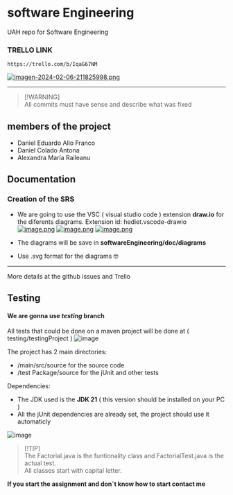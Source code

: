 # software Engineering
UAH repo for Software Engineering 
### TRELLO LINK
```
https://trello.com/b/IqaG67NM
```
[![imagen-2024-02-06-211825998.png](https://i.postimg.cc/Ls5WMtsb/imagen-2024-02-06-211825998.png)](https://postimg.cc/FftpyJ3y)
___

> [!WARNING]\
> All commits must have sense and describe what was fixed

## members of the project
- Daniel Eduardo Allo Franco
- Daniel Colado Antona
- Alexandra María Raileanu

## Documentation

### Creation of the SRS
- We are going to use the VSC ( visual studio code ) extension **draw.io** for the diferents diagrams. Extension id: hediet.vscode-drawio<br>
 [![image.png](https://i.postimg.cc/nh18NRQZ/image.png)](https://postimg.cc/4YnF915F)
[![image.png](https://i.postimg.cc/SRvyHZXD/image.png)](https://postimg.cc/kRW3bvvb)
[![image.png](https://i.postimg.cc/c1jdcbfb/image.png)](https://postimg.cc/K4PXGQqP)
 
- The diagrams will be save in **softwareEngineering/doc/diagrams**
- Use .svg format for the diagrams 🤓
___
More details at the github issues and Trello

## Testing
#### We are gonna use *testing* branch
All tests that could be done on a maven project will be done at ( testing/testingProject )
![image](https://github.com/DanielColado/softwareEngineering/assets/150476751/47356112-a66d-48ba-b180-381b3b8b6e54)

The project has 2 main directories:
- /main/src/source for the source code
- /test Package/source for the jUnit and other tests

Dependencies:
- The JDK used is the  **JDK 21** ( this version should be installed on your PC )
- All the jUnit dependencies are already set, the project should use it automaticly

![image](https://github.com/DanielColado/softwareEngineering/assets/150476751/8f9c0873-21cf-4c8c-bccc-12e30991383f)

> [!TIP]\
> The Factorial.java is the funtionality class and FactorialTest.java is the actual test. <br>
> All classes start with capital letter.
>
**If you start the assignment and don´t know how to start contact me**
